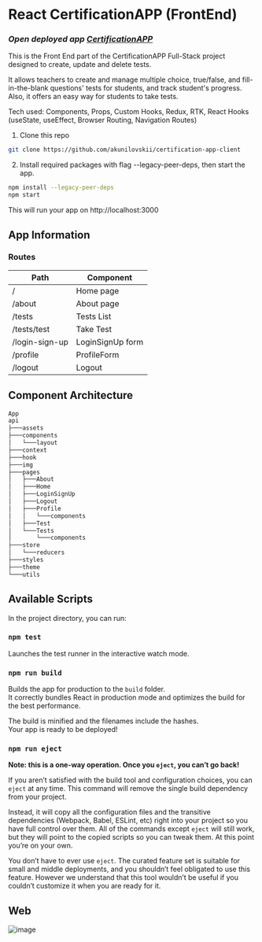 # React CertificationAPP (FrontEnd)

### _Open deployed app [CertificationAPP](https://certification-app-client.vercel.app/)_

This is the Front End part of the CertificationAPP Full-Stack project designed to create, update and delete tests.

It allows teachers to create and manage multiple choice, true/false, and fill-in-the-blank questions' tests for
students, and track student's progress. Also, it offers an easy way for students to take tests.

Tech used: Components, Props, Custom Hooks, Redux, RTK, React Hooks (useState, useEffect, Browser Routing, Navigation
Routes)

1. Clone this repo

```sh
git clone https://github.com/akunilovskii/certification-app-client
```

2. Install required packages with flag --legacy-peer-deps, then start the app.

```sh
npm install --legacy-peer-deps
npm start
```

This will run your app on http://localhost:3000

## App Information

### Routes

| Path           | Component        |
| -------------- | ---------------- |
| /              | Home page        |
| /about         | About page       |
| /tests         | Tests List       |
| /tests/test    | Take Test        |
| /login-sign-up | LoginSignUp form |
| /profile       | ProfileForm      |
| /logout        | Logout           |

## Component Architecture

```sh
App
api
├───assets
├───components
│   └───layout
├───context
├───hook
├───img
├───pages
│   ├───About
│   ├───Home
│   ├───LoginSignUp
│   ├───Logout
│   ├───Profile
│   │   └───components
│   ├───Test
│   └───Tests
│       └───components
├───store
│   └───reducers
├───styles
├───theme
└───utils
```

## Available Scripts

In the project directory, you can run:

### `npm test`

Launches the test runner in the interactive watch mode.<br>

### `npm run build`

Builds the app for production to the `build` folder.<br>
It correctly bundles React in production mode and optimizes the build for the best performance.

The build is minified and the filenames include the hashes.<br>
Your app is ready to be deployed!

### `npm run eject`

**Note: this is a one-way operation. Once you `eject`, you can’t go back!**

If you aren’t satisfied with the build tool and configuration choices, you can `eject` at any time. This command will
remove the single build dependency from your project.

Instead, it will copy all the configuration files and the transitive dependencies (Webpack, Babel, ESLint, etc) right
into your project so you have full control over them. All of the commands except `eject` will still work, but they will
point to the copied scripts so you can tweak them. At this point you’re on your own.

You don’t have to ever use `eject`. The curated feature set is suitable for small and middle deployments, and you
shouldn’t feel obligated to use this feature. However we understand that this tool wouldn’t be useful if you couldn’t
customize it when you are ready for it.

## Web

![image](https://user-images.githubusercontent.com/72050332/215365780-89965bd2-90c1-4f52-9e00-0696d7338402.png)
